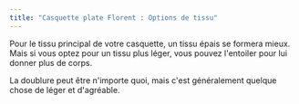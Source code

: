 ```yaml
---
title: "Casquette plate Florent : Options de tissu"
---
```


Pour le tissu principal de votre casquette, un tissu épais se formera mieux. Mais si vous optez pour un tissu plus léger, vous pouvez l'entoiler pour lui donner plus de corps.

La doublure peut être n'importe quoi, mais c'est généralement quelque chose de léger et d'agréable.
